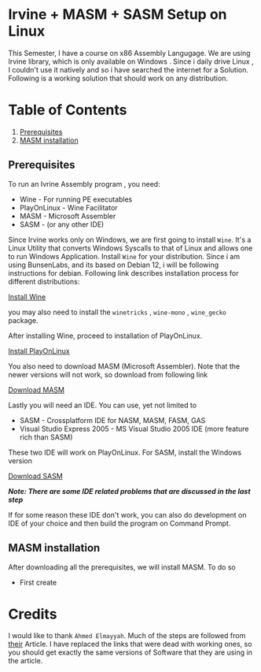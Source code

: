 # Irvine + MASM + SASM Setup on Linux
This Semester, I have a course on x86 Assembly Langugage. We are using Irvine library, which is only available on Windows . Since i daily drive Linux , I couldn't use it natively and so i have searched the internet for a Solution. Following is a working solution that should work on any distribution.

# Table of Contents
1. [Prerequisites](#prereqs)
2. [MASM installation](#setupmasm)


## Prerequisites <a name="prereqs"></a>
To run an Ivrine Assembly program , you need:
- Wine - For running PE executables
- PlayOnLinux -  Wine Facilitator
- MASM - Microsoft Assembler
- SASM - (or any other IDE)

Since Irvine works only on Windows, we are first going to install `Wine`. It's a Linux Utility that converts Windows Syscalls to that of Linux and allows one to run Windows Application. Install `Wine` for your distribution. Since i am using BunsenLabs, and its based on Debian 12, i will be following instructions for debian. Following link describes installation process for different distributions: 

[Install Wine](https://gitlab.winehq.org/wine/wine/-/wikis/Download)

you may also need to install the `winetricks` , `wine-mono` , `wine_gecko` package.

After installing Wine, proceed to installation of PlayOnLinux.

[Install PlayOnLinux](https://www.playonlinux.com/en/download.html)

You also need to download MASM (Microsoft Assembler). Note that the newer versions will not work, so download from following link

[Download MASM](#)


Lastly you will need an IDE. You can use, yet not limited to

- SASM - Crossplatform IDE for NASM, MASM, FASM, GAS
- Visual Studio Express 2005 - MS Visual Studio 2005 IDE (more feature rich than SASM)

These two IDE will work on PlayOnLinux. For SASM, install the Windows version

[Download SASM](https://dman95.github.io/SASM/english.html)


***Note: There are some IDE related problems that are discussed in the last step***

If for some reason these IDE don't work, you can also do development on IDE of your choice and then build the program on Command Prompt.


## MASM installation  <a name="setupmasm"></a>
After downloading all the prerequisites, we will install MASM. To do so

- First create 


# Credits
I would like to thank `Ahmed Elmayyah`. Much of the steps are followed from [their](https://satharus.me/tech/2019/10/06/masm_linux.html) Article. I have replaced the links that were dead with working ones, so you should get exactly the same versions of Software that they are using in the article. 

